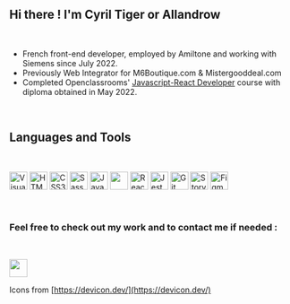 ## Hi there ! I'm Cyril Tiger or Allandrow

<br />

- French front-end developer, employed by Amiltone and working with Siemens since July 2022.
- Previously Web Integrator for M6Boutique.com & Mistergooddeal.com
- Completed Openclassrooms' [Javascript-React Developer](https://openclassrooms.com/en/paths/517-javascript-react-developer) course with diploma obtained in May 2022.

<br />

## Languages and Tools

<br />

[<img alt="Visual Studio Code" title="Visual Studio Code" src="https://cdn.jsdelivr.net/gh/devicons/devicon/icons/vscode/vscode-original.svg" width="32px"/>](https://code.visualstudio.com/) [<img alt="HTML5" title="HTML5" src="https://cdn.jsdelivr.net/gh/devicons/devicon/icons/html5/html5-original.svg" width="32px"/>](https://developer.mozilla.org/en-US/docs/Web/HTML) [<img alt="CSS3" title="CSS3" src="https://cdn.jsdelivr.net/gh/devicons/devicon/icons/css3/css3-original.svg" width="32px"/>](https://developer.mozilla.org/en-US/docs/Web/CSS) [<img alt="Sass" title="Sass" src="https://cdn.jsdelivr.net/gh/devicons/devicon/icons/sass/sass-original.svg" width="32px"/>](https://sass-lang.com/) [<img alt="JavaScript" title="JavaScript" src="https://cdn.jsdelivr.net/gh/devicons/devicon/icons/javascript/javascript-plain.svg" width="32px"/>](https://developer.mozilla.org/en-US/docs/Web/JavaScript) [<img src="https://cdn.jsdelivr.net/gh/devicons/devicon/icons/typescript/typescript-original.svg" width="32px" />](https://www.typescriptlang.org/) [<img alt="React" title="React" src="https://cdn.jsdelivr.net/gh/devicons/devicon/icons/react/react-original.svg" width="32px"/>](https://reactjs.org/) [<img alt="Jest" title="Jest" src="https://cdn.jsdelivr.net/gh/devicons/devicon/icons/jest/jest-plain.svg" width="32px"/>](https://jestjs.io/) [<img alt="Git" title="Git" src="https://cdn.jsdelivr.net/gh/devicons/devicon/icons/git/git-original.svg" width="32px"/>](https://git-scm.com/) [<img alt="Storybook" title="Storybook" src="https://cdn.jsdelivr.net/gh/devicons/devicon/icons/storybook/storybook-original.svg" width="32px"/>](https://strybook.js.org/) [<img alt="Figma" title="Figma" src="https://cdn.jsdelivr.net/gh/devicons/devicon/icons/figma/figma-original.svg" width="32px"/>](https://www.figma.com/)

<br />

### Feel free to check out my work and to contact me if needed :

<br />

[<img src="https://cdn.jsdelivr.net/gh/devicons/devicon/icons/linkedin/linkedin-original.svg" width="32px"/>](https://www.linkedin.com/in/cyril-tiger/)

Icons from [https://devicon.dev/](https://devicon.dev/)
